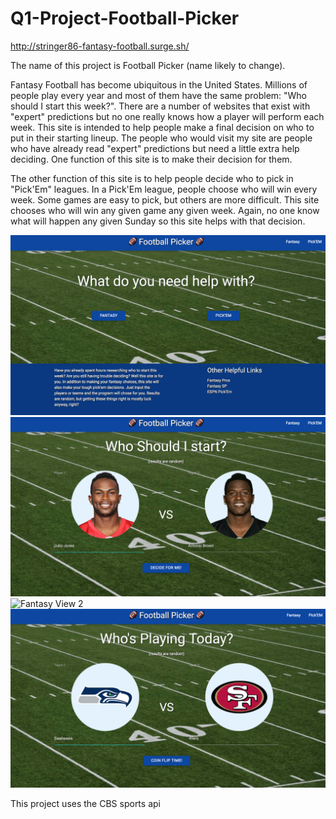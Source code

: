 # Q1-Project-Football-Picker

http://stringer86-fantasy-football.surge.sh/


The name of this project is Football Picker (name likely to change).

Fantasy Football has become ubiquitous in the United States.  Millions of people play every year and most of them have the same problem:
"Who should I start this week?".  There are a number of websites that exist with "expert" predictions but no one really knows how a player will perform each week.  This site is intended to help people make a final decision on who to put in their starting lineup.  The people who
would visit my site are people who have already read "expert" predictions but need a little extra help deciding.  One function of this site
is to make their decision for them.

The other function of this site is to help people decide who to pick in "Pick'Em" leagues.  In a Pick'Em league, people choose who will win every week.  Some games are easy to pick, but others are more difficult.  This site chooses who will win any given game any given week.  Again, no one know what will happen any given Sunday so this site helps with that decision.


![Home View](./img/home.png)
![Fantasy View](./img/fantasy.png)
![Fantasy View 2](./img/fantasy2.png)
![Pick'em View](./img/pickem.png)



This project uses the CBS sports api
